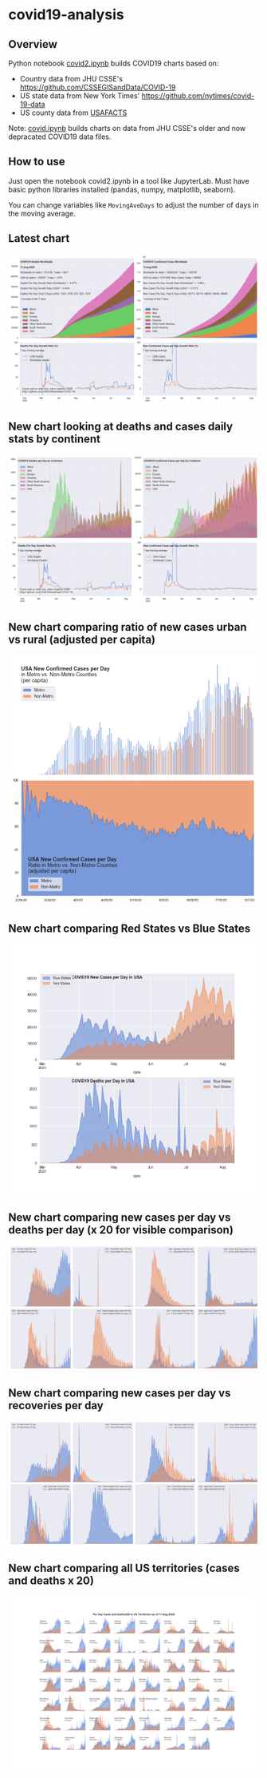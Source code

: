 # covid19-analysis

## Overview
Python notebook [covid2.ipynb](https://github.com/danlaw/covid19-analysis/blob/master/covid2.ipynb) builds COVID19 charts based on:
* Country data from JHU CSSE's https://github.com/CSSEGISandData/COVID-19
* US state data from New York Times' https://github.com/nytimes/covid-19-data
* US county data from [USAFACTS](https://usafacts.org/visualizations/coronavirus-covid-19-spread-map/)

Note: [covid.ipynb](https://github.com/danlaw/covid19-analysis/blob/master/covid.ipynb) builds charts on data from JHU CSSE's older and now depracated COVID19 data files.

## How to use
Just open the notebook covid2.ipynb in a tool like JupyterLab. Must have basic python libraries installed (pandas, numpy, matplotlib, seaborn).

You can change variables like ``MovingAveDays`` to adjust the number of days in the moving average.

## Latest chart
![Latest chart](charts/20200811-covid19-chart.png)

## New chart looking at deaths and cases daily stats by continent
![Comparison chart](charts/20200811-covid19-chart-perday.png)

## New chart comparing ratio of new cases urban vs rural (adjusted per capita)
![Urban rural per capita chart](charts/20200811-US-counties-urban-vs-rural-per-capita.png)

## New chart comparing Red States vs Blue States
![Red vs Blue chart](charts/20200811-compare-daily-red-vs-blue-states.png)

## New chart comparing new cases per day vs deaths per day (x 20 for visible comparison)
![Comparison chart](charts/20200811-comparison-chart.png)

## New chart comparing new cases per day vs recoveries per day
![Recovery chart](charts/20200811-comparison-recovery-chart.png)

## New chart comparing all US territories (cases and deaths x 20)
![Territories chart](charts/20200811-compare-US-territories.png)

